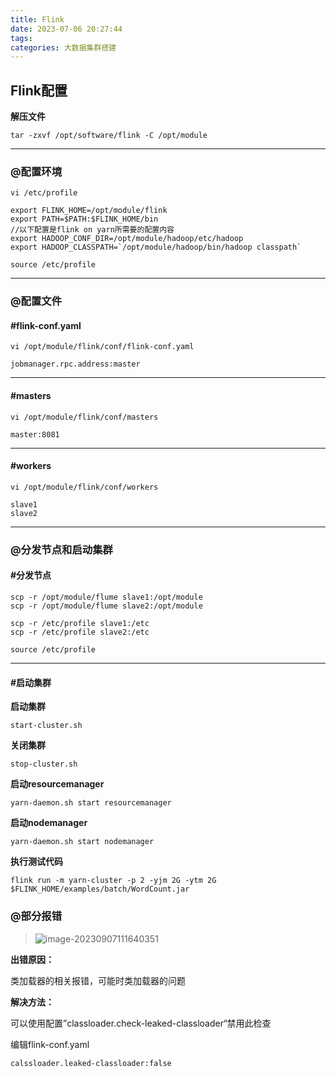 ```yaml
---
title: Flink
date: 2023-07-06 20:27:44
tags:
categories: 大数据集群搭建
---
```


## Flink配置

**解压文件**

```
tar -zxvf /opt/software/flink -C /opt/module
```

------

### @配置环境

```
vi /etc/profile
```

```
export FLINK_HOME=/opt/module/flink
export PATH=$PATH:$FLINK_HOME/bin
//以下配置是flink on yarn所需要的配置内容
export HADOOP_CONF_DIR=/opt/module/hadoop/etc/hadoop
export HADOOP_CLASSPATH=`/opt/module/hadoop/bin/hadoop classpath`
```

```
source /etc/profile
```

------

### @配置文件

#### #flink-conf.yaml

```
vi /opt/module/flink/conf/flink-conf.yaml
```

```
jobmanager.rpc.address:master
```

------

#### #masters

```
vi /opt/module/flink/conf/masters
```

```
master:8081
```

------

#### #workers

```
vi /opt/module/flink/conf/workers
```

```
slave1
slave2
```

------

### @分发节点和启动集群

#### #分发节点

```
scp -r /opt/module/flume slave1:/opt/module
scp -r /opt/module/flume slave2:/opt/module
```

```
scp -r /etc/profile slave1:/etc
scp -r /etc/profile slave2:/etc
```

```
source /etc/profile
```

------

#### #启动集群

**启动集群**

```
start-cluster.sh
```

**关闭集群**

```
stop-cluster.sh
```

**启动resourcemanager**

```
yarn-daemon.sh start resourcemanager
```

**启动nodemanager**

```
yarn-daemon.sh start nodemanager
```

**执行测试代码**

```
flink run -m yarn-cluster -p 2 -yjm 2G -ytm 2G $FLINK_HOME/examples/batch/WordCount.jar
```

### @部分报错

> ![image-20230907111640351](image-20230907111640351.png)

**出错原因：**

类加载器的相关报错，可能时类加载器的问题

**解决方法：**

可以使用配置”classloader.check-leaked-classloader“禁用此检查

编辑flink-conf.yaml

```
calssloader.leaked-classloader:false
```



